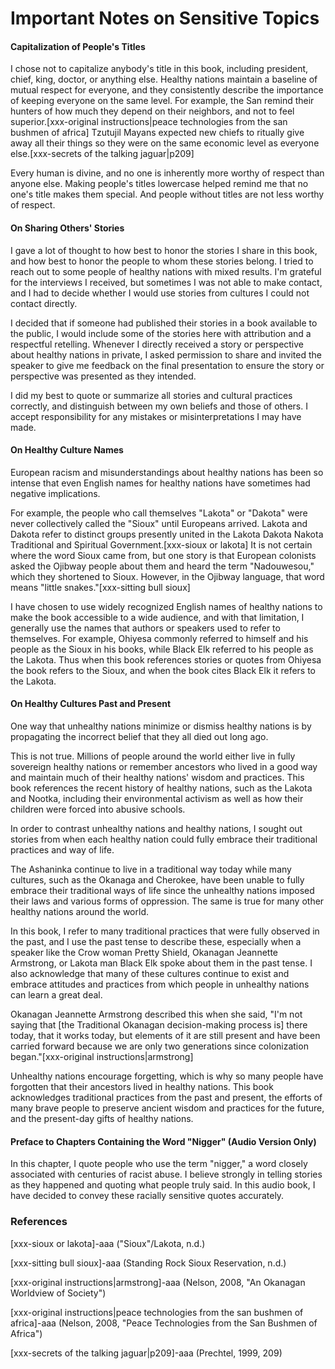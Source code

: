 # Important Notes on Sensitive Topics

#### Capitalization of People's Titles

I chose not to capitalize anybody's title in this book, including president, chief, king, doctor, or anything else. Healthy nations maintain a baseline of mutual respect for everyone, and they consistently describe the importance of keeping everyone on the same level. For example, the San remind their hunters of how much they depend on their neighbors, and not to feel superior.[xxx-original instructions|peace technologies from the san bushmen of africa] Tzutujil Mayans expected new chiefs to ritually give away all their things so they were on the same economic level as everyone else.[xxx-secrets of the talking jaguar|p209]

Every human is divine, and no one is inherently more worthy of respect than anyone else. Making people's titles lowercase helped remind me that no one's title makes them special. And people without titles are not less worthy of respect.

#### On Sharing Others' Stories

I gave a lot of thought to how best to honor the stories I share in this book, and how best to honor the people to whom these stories belong. I tried to reach out to some people of healthy nations with mixed results. I'm grateful for the interviews I received, but sometimes I was not able to make contact, and I had to decide whether I would use stories from cultures I could not contact directly.

I decided that if someone had published their stories in a book available to the public, I would include some of the stories here with attribution and a respectful retelling. Whenever I directly received a story or perspective about healthy nations in private, I asked permission to share and invited the speaker to give me feedback on the final presentation to ensure the story or perspective was presented as they intended.

I did my best to quote or summarize all stories and cultural practices correctly, and distinguish between my own beliefs and those of others. I accept responsibility for any mistakes or misinterpretations I may have made.

#### On Healthy Culture Names

European racism and misunderstandings about healthy nations has been so intense that even English names for healthy nations have sometimes had negative implications. 

For example, the people who call themselves "Lakota" or "Dakota" were never collectively called the "Sioux" until Europeans arrived. Lakota and Dakota refer to distinct groups presently united in the Lakota Dakota Nakota Traditional and Spiritual Government.[xxx-sioux or lakota] It is not certain where the word Sioux came from, but one story is that European colonists asked the Ojibway people about them and heard the term "Nadouwesou," which they shortened to Sioux. However, in the Ojibway language, that word means "little snakes."[xxx-sitting bull sioux]

I have chosen to use widely recognized English names of healthy nations to make the book accessible to a wide audience, and with that limitation, I generally use the names that authors or speakers used to refer to themselves. For example, Ohiyesa commonly referred to himself and his people as the Sioux in his books, while Black Elk referred to his people as the Lakota. Thus when this book references stories or quotes from Ohiyesa the book refers to the Sioux, and when the book cites Black Elk it refers to the Lakota.

#### On Healthy Cultures Past and Present

One way that unhealthy nations minimize or dismiss healthy nations is by propagating the incorrect belief that they all died out long ago.

This is not true. Millions of people around the world either live in fully sovereign healthy nations or remember ancestors who lived in a good way and maintain much of their healthy nations' wisdom and practices. This book references the recent history of healthy nations, such as the Lakota and Nootka, including their environmental activism as well as how their children were forced into abusive schools.

In order to contrast unhealthy nations and healthy nations, I sought out stories from when each healthy nation could fully embrace their traditional practices and way of life.

The Ashaninka continue to live in a traditional way today while many cultures, such as the Okanaga and Cherokee, have been unable to fully embrace their traditional ways of life since the unhealthy nations imposed their laws and various forms of oppression. The same is true for many other healthy nations around the world.

In this book, I refer to many traditional practices that were fully observed in the past, and I use the past tense to describe these, especially when a speaker like the Crow woman Pretty Shield, Okanagan Jeannette Armstrong, or Lakota man Black Elk spoke about them in the past tense. I also acknowledge that many of these cultures continue to exist and embrace attitudes and practices from which people in unhealthy nations can learn a great deal.

Okanagan Jeannette Armstrong described this when she said, "I'm not saying that [the Traditional Okanagan decision-making process is] there today, that it works today, but elements of it are still present and have been carried forward because we are only two generations since colonization began."[xxx-original instructions|armstrong]

Unhealthy nations encourage forgetting, which is why so many people have forgotten that their ancestors lived in healthy nations. This book acknowledges traditional practices from the past and present, the efforts of many brave people to preserve ancient wisdom and practices for the future, and the present-day gifts of healthy nations.

#### Preface to Chapters Containing the Word "Nigger" (Audio Version Only)

In this chapter, I quote people who use the term "nigger," a word closely associated with centuries of racist abuse. I believe strongly in telling stories as they happened and quoting what people truly said. In this audio book, I have decided to convey these racially sensitive quotes accurately.

### References

[xxx-sioux or lakota]-aaa ("Sioux"/Lakota, n.d.)

[xxx-sitting bull sioux]-aaa (Standing Rock Sioux Reservation, n.d.)

[xxx-original instructions|armstrong]-aaa (Nelson, 2008, "An Okanagan Worldview of Society")

[xxx-original instructions|peace technologies from the san bushmen of africa]-aaa (Nelson, 2008, "Peace Technologies from the San Bushmen of Africa")

[xxx-secrets of the talking jaguar|p209]-aaa (Prechtel, 1999, 209)